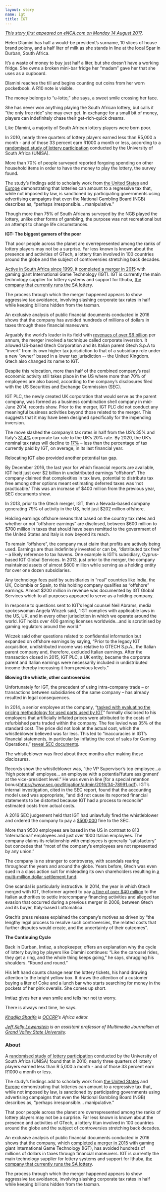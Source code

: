 ```yaml
---
layout: story
name: igt
title: IGT
---
```


_[This story first appeared on eNCA.com on Monday 14 August 2017](https://www.enca.com/south-africa/gaming-the-system)_.

Helen Dlamini has half a would-be president’s surname, 10 slices of house brand polony, and a half liter of milk as she stands in line at the local Spar in Durban, South Africa.

It’s a waste of money to buy just half a liter, but she doesn’t have a working fridge. She owns a broken mini-bar fridge her “madam” gave her that she uses as a cupboard.

Dlamini reaches the till and begins counting out coins from her worn pocketbook. A R10 note is visible.

The money belongs to “u-lotto,” she says, a sweet smile crossing her face.

She has never won anything playing the South African lottery, but calls it “the only free ride” she may ever get. In exchange for a small bit of money, players can indefinitely chase their get-rich-quick dreams.

Like Dlamini, a majority of South African lottery players were born poor.

In 2010, nearly three quarters of lottery players earned less than R5,000 a month - and of those 33 percent earn R1000 a month or less, according to a [randomised study of lottery participation](http://www.nlcsa.org.za/wp-content/uploads/2015/03/the_south_african_national_lottery-participation_and_attitudes_2011.pdf) conducted by the University of South Africa (UNISA).

More than 70% of people surveyed reported forgoing spending on other household items in order to have the money to play the lottery, the survey found. 

The study’s findings add to scholarly work from [the United States](http://college.holycross.edu/RePEc/hcx/Grote-Matheson_LiteratureReview.pdf) and [Europe](http://www.mpifg.de/pu/mpifg_ja/ESR_25_2009_Beckert.pdf) demonstrating that lotteries can amount to a regressive tax that, while not imposed by law, is sanctioned by participating governments using advertising campaigns that even the National Gambling Board (NGB) describes as, “perhaps irresponsible... manipulative.”

Though more than 75% of South Africans surveyed by the NGB played the lottery, unlike other forms of gambling, the purpose was not recreational but an attempt to change life circumstances.

**IGT: The biggest gamers of the poor**

That poor people across the planet are overrepresented among the ranks of lottery players may not be a surprise. Far less known is known about the presence and activities of GTech, a lottery titan involved in 100 countries around the globe and the subject of controversies stretching back decades. 

[Active in South Africa since 1999](http://www.illinoislottery.com/content/dam/ill/documents/subsections/Management/Northstar.pdf), it [completed a merger in 2015](http://www.prnewswire.com/news-releases/gtech-and-international-game-technology-complete-combination-and-form-the-worlds-leading-end-to-end-gaming-company-300062044.html) with gaming giant International Game Technology (IGT). IGT is currently the main technology supplier for lottery systems and support for Ithuba, [the company that currently runs the SA lottery](http://ithubalottery.co.za/international-gae-technology-plc-announced-that-ithuba-consortium-commenced-operations-under-third-license-to-operat-south-africas-national-lottery/).

The process through which the merger happened appears to show aggressive tax avoidance, involving slashing corporate tax rates in half while keeping billions hidden from the taxman.

An exclusive analysis of public financial documents conducted in 2016 shows that the company has avoided hundreds of millions of dollars in taxes through these financial maneuvers.

Arguably the world’s leader in its field with [revenues of over $6 billion](http://www.prnewswire.com/news-releases/gtech-and-international-game-technology-complete-combination-and-form-the-worlds-leading-end-to-end-gaming-company-300062044.html) per annum, the merger involved a technique called corporate inversion. It allowed US-based Gtech Corporation and its Italian parent Gtech S.p.A to “invert” from its own higher tax jurisdiction to that of a subsidiary role under a new “owner” based in a lower tax jurisdiction -- the United Kingdom. Gtech also changed its name to IGT.

Despite this relocation, more than half of the combined company’s real economic activity still takes place in the US where more than 70% of employees are also based, according to the company’s disclosures filed with the US Securities and Exchange Commission (SEC).

IGT PLC, the newly created UK corporation that would serve as the parent company, was formed as a business combination shell company in mid-June 2014, records show. Prior to the merger, IGT PLC did not conduct any meaningful business activities beyond those related to the merger. This suggests that it may have been designed specifically for the impending inversion.

The move slashed the company’s tax rates in half from the US’s 35% and Italy’s [31.4%](https://www.cnbc.com/id/100757014?view=story&$DEVICE$=native-android-mobile) corporate tax rate to the UK’s 20% rate. By 2020, the UK’s nominal tax rates will decline to [17%](https://www.gov.uk/government/publications/corporation-tax-to-17-in-2020/corporation-tax-to-17-in-2020) – less than the percentage of tax currently paid by IGT, on average, in its last financial year.

Relocating IGT also provided another potential tax gap.

By December 2016, the last year for which financial reports are available, IGT held just over $2 billion in undistributed earnings “offshore”. The company claimed that complexities in tax laws, potential to distribute tax free among other options meant estimating deferred taxes was ‘not practicable.’ This was an increase of $400 million from the previous year, SEC documents show.

In 2013, prior to the Gtech merger, IGT, then a Nevada-based company generating 79% of activity in the US, held just $202 million offshore.

Holding earnings offshore means that based on the country tax rates and whether or not “offshore earnings” are disclosed, between $600 million to $700 million in taxes that should have been remitted to the government of the United States and Italy is now beyond its reach.

To remain “offshore”, the company must claim that profits are actively being used. Earnings are thus indefinitely invested or can be, “distributed tax free” – a likely reference to tax havens. One example is IGT’s subsidiary, Cyprus-based IGT Global Services. In 2013, just prior to the merger, the company maintained assets of almost $600 million while serving as a holding entity for over one dozen subsidiaries.

Any technology fees paid by subsidiaries in “real” countries like India, the UK, Colombia or Spain, to this holding company qualifies as “offshore” earnings. Almost $200 million in revenue was documented by IGT Global Services which to all purposes appeared to serve as a holding company.

In response to questions sent to IGT’s legal counsel Neil Abrams, media spokeswoman Angela Wiczek said, “IGT complies with applicable laws in the US, UK, and in every other jurisdiction in which we operate around the world. IGT holds over 400 gaming licenses worldwide...and is scrutinised by gaming regulators around the world.”

Wiczek said other questions related to confidential information but expanded on offshore earnings by saying, “Prior to the legacy IGT acquisition, undistributed income was relative to GTECH S.p.A., the Italian parent company and, therefore, excluded Italian earnings. After the transaction closed in 2015, IGT PLC, a UK entity, became the corporate parent and Italian earnings were necessarily included in undistributed income thereby increasing it from previous levels.”

**Blowing the whistle, other controversies**

Unfortunately for IGT, the precedent of using intra-company trade – or transactions between subsidiaries of the same company – has already resulted in legal consequences.

In 2014, a senior employee at the company, “[tasked with evaluating the pricing methodology for used parts used by IGT](https://www.sec.gov/litigation/admin/2016/34-78991.pdf)” formally disclosed to his employers that artificially inflated prices were attributed to the costs of refurbished parts traded within the company. The fee levied was 35% of the standard cost. The price did not look at the actual cost, which the whistleblower believed was far less. This led to “inaccuracies in IGT’s financial statements, in particular by inflating the cost of sales for Gaming Operations,” [reveal SEC documents](https://www.sec.govlitigation/admin/2016/34-78991.pdf).

The whistleblower was fired about three months after making these disclosures.

Records show the whistleblower was, “the VP Supervisor’s top employee…a ‘high potential’ employee... an employee with a potential‘future assignment’ at the vice-president level.” He was even in line [for a special retention bonus(https://www.sec.gov/litigation/admin/2016/34-78991.pdf). IGT’s internal investigation, cited in the SEC report, found that the accounting model used was appropriate, “and did not cause its reported financial statements to be distorted because IGT had a process to reconcile” estimated costs from actual costs.

A 2016 SEC judgement held that IGT had unlawfully fired the whistleblower and ordered the company to pay a [$500,000](https://www.sec.gov/news/pressrelease/2016-204.html) fine to the SEC.

More than 9500 employees are based in the US in contrast to 813 ‘international’ employees and just over 1000 Italian employees. The company claims its relationship with employees is generally “satisfactory” but concedes that “most of the company’s employees are not represented by any union.”

The company is no stranger to controversy, with scandals rearing throughout the years and around the globe. Years before, Gtech was even sued in a class action suit for misleading its own shareholders resulting in [a multi-million dollar settlement fund](http://securities.stanford.edufilings-documents/1015/GTK00/2004625_r01n_0000413.pdf).

One scandal is particularly instructive. In 2014, the year in which Gtech merged with IGT, theformer agreed to pay [a fine of over $40 million](http://www.gamingintelligence.comfinance/23671-gtech-agrees-italian-tax-settlement) to the Italian authorities to settle intercompany financing activities and alleged tax evasion that occurred during a previous merger in 2006, between Gtech and its buyer, Italy-based Lottomatica.

Gtech’s press release explained the company’s motives as driven by “the lengthy legal process to resolve such controversies, the related costs that further disputes would create, and the uncertainty of their outcomes”.

**The Continuing Cycle**

Back in Durban, Imtiaz, a shopkeeper, offers an explanation why the cycle of lottery buying by players like Dlamini continues: “Like the carousel rides, they get a ring, and the whole thing keeps going,” he says, shrugging his shoulders. “Round and round.”

His left hand counts change near the lottery tickets, his hand drawing attention to the bright yellow box. It draws the attention of a customer buying a liter of Coke and a lunch bar who starts searching for money in the pockets of her pink overalls. She comes up short.

Imtiaz gives her a wan smile and tells her not to worry.

There is always next time, he says.  

_[Khadija Sharife](https://twitter.com/khadijasharife?lang=en) is [OCCRP](https://www.occrp.org/en)’s Africa editor._

_[Jeff Kelly Lowenstein](https://twitter.com/JeffKLO?lang=en) is an assistant professor of Multimedia Journalism at [Grand Valley State University](http://gvsu.edu/)._

### About

A [randomised study of lottery participation](http://www.nlcsa.org.za/wp-content/uploads/2015/03/the_south_african_national_lottery-participation_and_attitudes_2011.pdf) conducted by the University of South Africa (UNISA) found that in 2010, nearly three quarters of lottery players earned less than R 5,000 a month - and of those 33 percent earn R1000 a month or less. 

The study’s findings add to scholarly work from [the United States](http://college.holycross.edu/RePEc/hcx/Grote-Matheson_LiteratureReview.pdf) and [Europe](http://www.mpifg.de/pu/mpifg_ja/ESR_25_2009_Beckert.pdf) demonstrating that lotteries can amount to a regressive tax that, while not imposed by law, is sanctioned by participating governments using advertising campaigns that even the National Gambling Board (NGB) describes as, “perhaps irresponsible... manipulative.”

That poor people across the planet are overrepresented among the ranks of lottery players may not be a surprise. Far less known is known about the presence and activities of GTech, a lottery titan involved in 100 countries around the globe and the subject of controversies stretching back decades. 

An exclusive analysis of public financial documents conducted in 2016 shows that the company, which [completed a merger in 2015](http://www.prnewswire.com/news-releases/gtech-and-international-game-technology-complete-combination-and-form-the-worlds-leading-end-to-end-gaming-company-300062044.html) with gaming giant International Game Technology (IGT), has avoided hundreds of millions of dollars in taxes through financial maneuvers.  IGT is currently the main technology supplier for lottery systems and support for Ithuba, [the company that currently runs the SA lottery](http://ithubalottery.co.za/international-game-technology-plc-announced-that-ithuba-consortium-commenced-operations-under-third-license-to-operate-south-africas-national-lottery/).

The process through which the merger happened appears to show aggressive tax avoidance, involving slashing corporate tax rates in half while keeping billions hidden from the taxman.